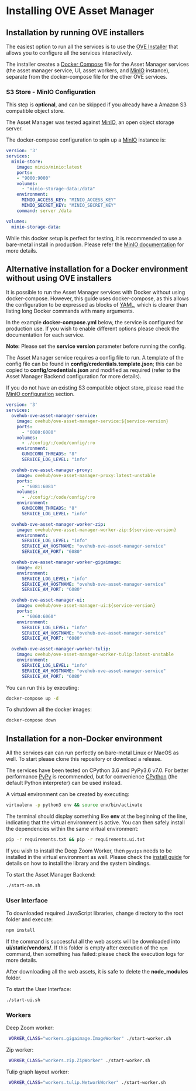 # Installing OVE Asset Manager

## Installation by running OVE installers

The easiest option to run all the services is to use the [OVE Installer](https://github.com/ove/ove-install)
that allows you to configure all the services interactively.

The installer creates a [Docker Compose](https://docs.docker.com/compose/install/) file for the Asset Manager services (the asset manager service, UI, asset workers, and [MinIO](http://minio.io/) instance), separate from the docker-compose file for the other OVE services.

### S3 Store - MinIO Configuration

This step is **optional**, and can be skipped if you already have a Amazon S3 compatible object store.

The Asset Manager was tested against [MinIO](http://minio.io/), an open object storage server.

The docker-compose configuration to spin up a [MinIO](http://minio.io/) instance is:

```yaml
version: '3'
services:
  minio-store:
    image: minio/minio:latest
    ports:
    - "9000:9000"
    volumes:
      - "minio-storage-data:/data"
    environment:
      MINIO_ACCESS_KEY: "MINIO_ACCESS_KEY"
      MINIO_SECRET_KEY: "MINIO_SECRET_KEY"
    command: server /data

volumes:
  minio-storage-data:
```

While this docker setup is perfect for testing, it is recommended to use a bare-metal install in production.
Please refer the [MinIO documentation](https://docs.minio.io/) for more details.

## Alternative installation for a Docker environment without using OVE installers

It is possible to run the Asset Manager services with Docker without using docker-compose. However, this guide uses docker-compose, as this allows the configuration to be expressed as blocks of [YAML](https://en.wikipedia.org/wiki/YAML), which is clearer than listing long Docker commands with many arguments.

In the example **docker-compose.yml** below, the service is configured for production use. If you wish to enable different options please check the documentation for each service.

**Note:** Please set the **service version** parameter before running the config.

The Asset Manager service requires a config file to run. A template of the config file can be found in **config/credentials.template.json**; this can be copied to **config/credentials.json** and modified as required (refer to the Asset Manager Backend configuration for more details).

If you do not have an existing S3 compatible object store, please read the [MinIO configuration](#s3-store---minio-configuration) section.

```yaml
version: '3'
services:
  ovehub-ove-asset-manager-service:
    image: ovehub/ove-asset-manager-service:${service-version}
    ports:
      - "6080:6080"
    volumes:
      - ./config/:/code/config/:ro
    environment:
      GUNICORN_THREADS: "8"
      SERVICE_LOG_LEVEL: "info"

  ovehub-ove-asset-manager-proxy:
    image: ovehub/ove-asset-manager-proxy:latest-unstable
    ports:
      - "6081:6081"
    volumes:
      - ./config/:/code/config/:ro
    environment:
      GUNICORN_THREADS: "8"
      SERVICE_LOG_LEVEL: "info"

  ovehub-ove-asset-manager-worker-zip:
    image: ovehub/ove-asset-manager-worker-zip:${service-version}
    environment:
      SERVICE_LOG_LEVEL: "info"
      SERVICE_AM_HOSTNAME: "ovehub-ove-asset-manager-service"
      SERVICE_AM_PORT: "6080"

  ovehub-ove-asset-manager-worker-gigaimage:
    image: dzi
    environment:
      SERVICE_LOG_LEVEL: "info"
      SERVICE_AM_HOSTNAME: "ovehub-ove-asset-manager-service"
      SERVICE_AM_PORT: "6080"

  ovehub-ove-asset-manager-ui:
    image: ovehub/ove-asset-manager-ui:${service-version}
    ports:
      - "6060:6060"
    environment:
      SERVICE_LOG_LEVEL: "info"
      SERVICE_AM_HOSTNAME: "ovehub-ove-asset-manager-service"
      SERVICE_AM_PORT: "6080"

  ovehub-ove-asset-manager-worker-tulip:
    image: ovehub/ove-asset-manager-worker-tulip:latest-unstable
    environment:
      SERVICE_LOG_LEVEL: "info"
      SERVICE_AM_HOSTNAME: "ovehub-ove-asset-manager-service"
      SERVICE_AM_PORT: "6080" 

```

You can run this by executing:

```bash
docker-compose up -d
```

To shutdown all the docker images:

```bash
docker-compose down
```

## Installation for a non-Docker environment

All the services can can run perfectly on bare-metal Linux or MacOS as well. To start please clone this repository or download a release.

The services have been tested on CPython 3.6 and PyPy3.6 v7.0. For better performance [PyPy](https://pypy.org/) is recommended, but for convenience [CPython](https://en.wikipedia.org/wiki/CPython) (the default Python interpreter) can be used instead.

A virtual environment can be created by executing:

```bash
virtualenv -p python3 env && source env/bin/activate
```

The terminal should display something like **env** at the beginning of the line, indicating that the virtual environment is active. You can then safely install the dependencies within the same virtual environment:

```bash
pip -r requirements.txt && pip -r requirements.ui.txt
```

If you wish to install the Deep Zoom Worker, then `pyvips` needs to be installed in the virtual environment as well. Please check the [install guide](https://libvips.github.io/pyvips/README.html#install) for details on how to install the library and the system bindings.

To start the Asset Manager Backend:

```bash
./start-am.sh
```

### User Interface

To downloaded required JavaScript libraries, change directory to the root folder and execute:

```bash
npm install
```

If the command is successful all the web assets will be downloaded into **ui/static/vendors/**. If this folder is empty after execution of the `npm` command, then something has failed: please check the execution logs for more details.

After downloading all the web assets, it is safe to delete the **node_modules** folder.

To start the User Interface:

```bash
./start-ui.sh
```

### Workers

Deep Zoom worker:

```bash
 WORKER_CLASS="workers.gigaimage.ImageWorker" ./start-worker.sh
```

Zip worker:

```bash
 WORKER_CLASS="workers.zip.ZipWorker" ./start-worker.sh
```

Tulip graph layout worker:

```bash
 WORKER_CLASS="workers.tulip.NetworkWorker" ./start-worker.sh
```
